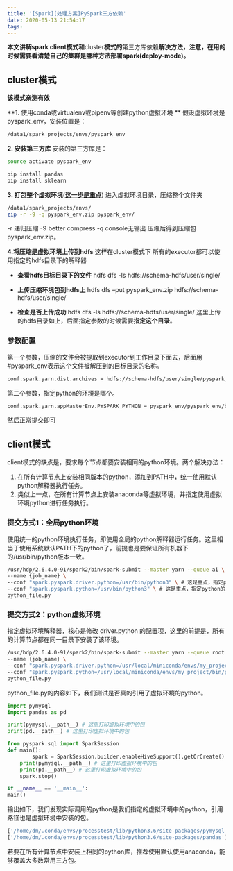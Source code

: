 ```yaml
---
title: '[Spark][处理方案]PySpark三方依赖'
date: 2020-05-13 21:54:17
tags:
---
```


**本文讲解spark **client**模式和**cluster**模式的**第三方库依赖**解决方法，注意，在用的时候需要看清楚自己的集群是哪种方法部署spark(deploy-mode)。**

<!-- more -->

## cluster模式 

**该模式亲测有效**

**1. 使用conda或virtualenv或pipenv等创建python虚拟环境 **
假设虚拟环境是pyspark_env，安装位置是：

```bash
/data1/spark_projects/envs/pyspark_env
```

**2. 安装第三方库**
安装的第三方库是：

```bash
source activate pyspark_env

pip install pandas
pip install sklearn
```

**3. 打包整个虚拟环境**(<u>**这一步是重点**</u>)
进入虚拟环境目录，压缩整个文件夹

```bash
/data1/spark_projects/envs/
zip -r -9 -q pyspark_env.zip pyspark_env/
```

-r 递归压缩
-9 better compress
-q console无输出
压缩后得到压缩包pyspark_env.zip。

**4.将压缩是虚拟环境上传到hdfs**
这样在cluster模式下 所有的executor都可以使用指定的hdfs目录下的解释器 


* **查看hdfs目标目录下的文件**
  hdfs dfs -ls hdfs://schema-hdfs/user/single/

* **上传压缩环境包到hdfs上**
  hdfs dfs –put pyspark_env.zip hdfs://schema-hdfs/user/single/

* **检查是否上传成功**
  hdfs dfs -ls hdfs://schema-hdfs/user/single/
  这里上传的hdfs目录如上，后面指定参数的时候需要**指定这个目录**。



### 参数配置

第一个参数，压缩的文件会被提取到executor到工作目录下面去，后面用#pyspark_env表示这个文件被解压到的目标目录的名称。

```bash
conf.spark.yarn.dist.archives = hdfs://schema-hdfs/user/single/pyspark_env.zip#pyspark_env
```

第二个参数，指定python的环境是哪个。

```bash
conf.spark.yarn.appMasterEnv.PYSPARK_PYTHON = pyspark_env/pyspark_env/bin/python
```

然后正常提交即可

## client模式

client模式的缺点是，要求每个节点都要安装相同的python环境。两个解决办法：

1. 在所有计算节点上安装相同版本的python，添加到PATH中，统一使用默认python解释器执行任务。
2. 类似上一点，在所有计算节点上安装anaconda等虚拟环境，并指定使用虚拟环境python进行任务执行。

### 提交方式1：全局python环境

使用统一的python环境执行任务，即使用全局的python解释器运行任务。这里相当于使用系统默认PATH下的python了，前提也是要保证所有机器下的/usr/bin/python版本一致。

```bash
/usr/hdp/2.6.4.0-91/spark2/bin/spark-submit --master yarn --queue ai \
--name {job_name} \
--conf "spark.pyspark.driver.python=/usr/bin/python3" \ # 这是重点，指定python的版本
--conf "spark.pyspark.python=/usr/bin/python3" \ # 这是重点，指定python的版本
python_file.py
```

### 提交方式2：python虚拟环境

指定虚拟环境解释器，核心是修改 driver.python 的配置项，这里的前提是，所有的计算节点都在同一目录下安装了该环境。

```bash
/usr/hdp/2.6.4.0-91/spark2/bin/spark-submit --master yarn --queue root.xx \
--name {job_name} \
--conf "spark.pyspark.driver.python=/usr/local/miniconda/envs/my_project/bin/python3" \ # 这是重点，指定虚拟环境中的python的版本
--conf "spark.pyspark.python=/usr/local/miniconda/envs/my_project/bin/python3" \ # 这是重点，指定虚拟环境中的python的版本
python_file.py
```

python_file.py的内容如下，我们测试是否真的引用了虚拟环境的python。

```python
import pymysql
import pandas as pd

print(pymysql.__path__) # 这里打印虚拟环境中的包
print(pd.__path__) # 这里打印虚拟环境中的包

from pyspark.sql import SparkSession
def main():
		spark = SparkSession.builder.enableHiveSupport().getOrCreate()
    print(pymysql.__path__) # 这里打印虚拟环境中的包
    print(pd.__path__) # 这里打印虚拟环境中的包
    spark.stop()

if __name__ == '__main__':
main()
```

输出如下，我们发现实际调用的python是我们指定的虚拟环境中的python，引用路径也是虚拟环境中安装的包。

```bash
['/home/dm/.conda/envs/processtest/lib/python3.6/site-packages/pymysql']
['/home/dm/.conda/envs/processtest/lib/python3.6/site-packages/pandas']
```

若要在所有计算节点中安装上相同的python库，推荐使用默认使用anaconda，能够覆盖大多数常用三方包。
